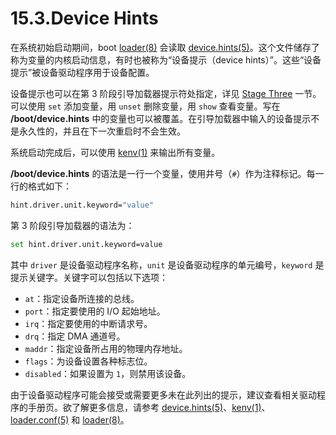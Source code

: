 # 15.3.Device Hints

在系统初始启动期间，boot [loader(8)](https://man.freebsd.org/cgi/man.cgi?query=loader&sektion=8&format=html) 会读取 [device.hints(5)](https://man.freebsd.org/cgi/man.cgi?query=device.hints&sektion=5&format=html)。这个文件储存了称为变量的内核启动信息，有时也被称为“设备提示（device hints）”。这些“设备提示”被设备驱动程序用于设备配置。

设备提示也可以在第 3 阶段引导加载器提示符处指定，详见 [Stage Three](https://docs.freebsd.org/en/books/handbook/boot/#boot-loader) 一节。可以使用 `set` 添加变量，用 `unset` 删除变量，用 `show` 查看变量。写在 **/boot/device.hints** 中的变量也可以被覆盖。在引导加载器中输入的设备提示不是永久性的，并且在下一次重启时不会生效。

系统启动完成后，可以使用 [kenv(1)](https://man.freebsd.org/cgi/man.cgi?query=kenv&sektion=1&format=html) 来输出所有变量。

**/boot/device.hints** 的语法是一行一个变量，使用井号（`#`）作为注释标记。每一行的格式如下：

```sh
hint.driver.unit.keyword="value"
```

第 3 阶段引导加载器的语法为：

```sh
set hint.driver.unit.keyword=value
```

其中 `driver` 是设备驱动程序名称，`unit` 是设备驱动程序的单元编号，`keyword` 是提示关键字。关键字可以包括以下选项：

- `at`：指定设备所连接的总线。
- `port`：指定要使用的 I/O 起始地址。
- `irq`：指定要使用的中断请求号。
- `drq`：指定 DMA 通道号。
- `maddr`：指定设备所占用的物理内存地址。
- `flags`：为设备设置各种标志位。
- `disabled`：如果设置为 `1`，则禁用该设备。

由于设备驱动程序可能会接受或需要更多未在此列出的提示，建议查看相关驱动程序的手册页。欲了解更多信息，请参考 [device.hints(5)](https://man.freebsd.org/cgi/man.cgi?query=device.hints&sektion=5&format=html)、[kenv(1)](https://man.freebsd.org/cgi/man.cgi?query=kenv&sektion=1&format=html)、[loader.conf(5)](https://man.freebsd.org/cgi/man.cgi?query=loader.conf&sektion=5&format=html) 和 [loader(8)](https://man.freebsd.org/cgi/man.cgi?query=loader&sektion=8&format=html)。
